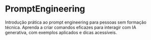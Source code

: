 # PromptEngineering
Introdução prática ao prompt engineering para pessoas sem formação técnica. Aprenda a criar comandos eficazes para interagir com IA generativa, com exemplos aplicados e dicas acessíveis.
